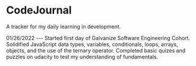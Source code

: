 # CodeJournal
A tracker for my daily learning in development.

01/26/2022 ---
Started first day of Galvanize Software Engineering Cohort. Solidified JavaScript data types, variables, conditionals, loops, arrays, objects, and the use of the ternary operator. Completed basic quizes and puzzles on udacity to test my understanding of fundamentals.
